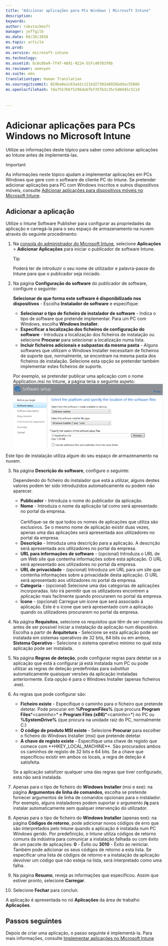 ```yaml
---
title: "Adicionar aplicações para PCs Windows | Microsoft Intune"
description: 
keywords: 
author: robstackmsft
manager: jeffgilb
ms.date: 04/28/2016
ms.topic: article
ms.prod: 
ms.service: microsoft-intune
ms.technology: 
ms.assetid: bc8c8be9-7f4f-4891-9224-55fc40703f0b
ms.reviewer: owenyen
ms.suite: ems
translationtype: Human Translation
ms.sourcegitcommit: 024ba0e2c63a42c121bd27302e8926bddac5566b
ms.openlocfilehash: 7da75576bf5296da6fbf35fb3c35c5d0d45c511d


---
```


# Adicionar aplicações para PCs Windows no Microsoft Intune

Utilize as informações deste tópico para saber como adicionar aplicações ao Intune antes de implementá-las.

> [!IMPORTANT]
> As informações neste tópico ajudam a implementar aplicações em PCs Windows que gere com o software de cliente PC do Intune. Se pretender adicionar aplicações para PC com Windows inscritos e outros dispositivos móveis, consulte [Adicionar aplicações para dispositivos móveis no Microsoft Intune](add-apps-for-mobile-devices-in-microsoft-intune.md).


## Adicionar a aplicação
Utilize o Intune Software Publisher para configurar as propriedades da aplicação e carregá-la para o seu espaço de armazenamento na nuvem através do seguinte procedimento:

1.  Na [consola do administrador do Microsoft Intune](https://manage.microsoft.com), selecione **Aplicações** &gt; **Adicionar Aplicações** para iniciar o publicador de software Intune.

    > [!TIP]
    > Poderá ter de introduzir o seu nome de utilizador e palavra-passe do Intune para que o publicador seja iniciado.



2.  Na página **Configuração do software** do publicador de software, configure o seguinte:

    **Selecionar de que forma este software é disponibilizado nos dispositivos** - Escolha **Instalador de software** e especifique:

    - **Selecionar o tipo de ficheiro de instalador de software** - Indica o tipo de software que pretende implementar. Para um PC com Windows, escolha **Windows Installer**.
    - **Especificar a localização dos ficheiros de configuração do software** - Introduza a localização dos ficheiros de instalação ou selecione **Procurar** para selecionar a localização numa lista.
    - **Incluir ficheiros adicionais e subpastas da mesma pasta** - Alguns softwares que utilizam o Windows Installer necessitam de ficheiros de suporte que, normalmente, se encontram na mesma pasta dos ficheiros de instalação. Selecione esta opção se pretender também implementar estes ficheiros de suporte.

    Por exemplo, se pretender publicar uma aplicação com o nome Application.msi no Intune, a página teria o seguinte aspeto: ![PC Software Publisher](./media/publisher-for-pc.png)

   Este tipo de instalação utiliza algum do seu espaço de armazenamento na nuvem.

3.  Na página **Descrição do software**, configure o seguinte:

    Dependendo do ficheiro do instalador que está a utilizar, alguns destes valores podem ter sido introduzidos automaticamente ou podem não aparecer.

    - **Publicador** - Introduza o nome do publicador da aplicação.
    - **Nome** - Introduza o nome da aplicação tal como será apresentado no portal da empresa.<br /><br />Certifique-se de que todos os nomes de aplicações que utiliza são exclusivos. Se o mesmo nome de aplicação existir duas vezes, apenas uma das aplicações será apresentada aos utilizadores no portal da empresa.
    - **Descrição** - Introduza uma descrição para a aplicação. A descrição será apresentada aos utilizadores no portal da empresa.
    - **URL para informações de software** - (opcional) Introduza o URL de um Web site que contenha informações sobre esta aplicação. O URL será apresentado aos utilizadores no portal da empresa.
    - **URL de privacidade** - (opcional) Introduza um URL para um site que contenha informações sobre a privacidade desta aplicação. O URL será apresentado aos utilizadores no portal da empresa.
    - **Categoria** - (opcional) Selecione uma das categorias de aplicações incorporadas. Isto irá permitir que os utilizadores encontrem a aplicação mais facilmente quando procurarem no portal da empresa.
    - **Ícone** - (opcional) Carregue um ícone que será associado à aplicação. Este é o ícone que será apresentado com a aplicação quando os utilizadores procurarem no portal da empresa.



4.  Na página **Requisitos**, selecione os requisitos que têm de ser cumpridos antes de ser possível iniciar a instalação da aplicação num dispositivo. Escolha a partir de **Arquitetura** - Selecione se esta aplicação pode ser instalada em sistemas operativos de 32 bits, 64 bits ou em ambos, **Sistema Operativo** - Selecione o sistema operativo mínimo no qual esta aplicação pode ser instalada.

5.  Na página **Regras de deteção**, pode configurar regras para detetar se a aplicação que está a configurar já está instalada num PC ou pode utilizar as regras de deteção predefinidas para substituir automaticamente quaisquer versões da aplicação instaladas anteriormente. Esta opção é para o Windows Installer (apenas ficheiros .exe).
6.  
    As regras que pode configurar são:
    - **Ficheiro existe** - Especifique o caminho para o ficheiro que pretende detetar. Pode procurar em **%ProgramFiles%** (que procura **Program Files**\*&lt;caminho&gt;* e **Program Files (x86)**\*&lt;caminho&gt;*) no PC ou **%SystemDrive%** (que procura na unidade raiz do PC, normalmente C:)
    - **O código de produto MSI existe** - Selecione **Procurar** para escolher o ficheiro do Windows Installer (msi) que pretende detetar. 
    - **A chave de registo existe** - Especifique uma chave de registo que comece com **HKEY_LOCAL_MACHINE\**. São procurados ambos os caminhos de registo de 32 bits e 64 bits. Se a chave que especificou existir em ambos os locais, a regra de deteção é satisfeita.

    Se a aplicação satisfizer qualquer uma das regras que tiver configurado, esta não será instalada.

7.  Apenas para o tipo de ficheiro do **Windows Installer** (msi e exe): na página **Argumentos de linha de comandos**, escolha se pretende fornecer argumentos de linha de comandos opcionais para o instalador. Por exemplo, alguns instaladores podem suportar o argumento **/q** para instalar automaticamente sem qualquer intervenção do utilizador.

8.  Apenas para o tipo de ficheiro do **Windows Installer** (apenas exe): na página **Códigos de retorno**, pode adicionar novos códigos de erro que são interpretados pelo Intune quando a aplicação é instalada num PC Windows gerido.
    Por predefinição, o Intune utiliza códigos de retorno comuns da indústria para comunicar a instalação falhada ou com êxito de um pacote de aplicações: **0** - Êxito ou **3010** - Êxito ao reiniciar. Também pode adicionar os seus códigos de retorno a esta lista. Se especificar uma lista de códigos de retorno e a instalação da aplicação devolver um código que não esteja na lista, será interpretado como uma falha.

9.  Na página **Resumo**, reveja as informações que especificou. Assim que estiver pronto, selecione **Carregar**.

10. Selecione **Fechar** para concluir.

A aplicação é apresentada no nó **Aplicações** da área de trabalho **Aplicações**.

## Passos seguintes

Depois de criar uma aplicação, o passo seguinte é implementá-la. Para mais informações, consulte [Implementar aplicações no Microsoft Intune](deploy-apps.md)


<!--HONumber=Jun16_HO4-->



